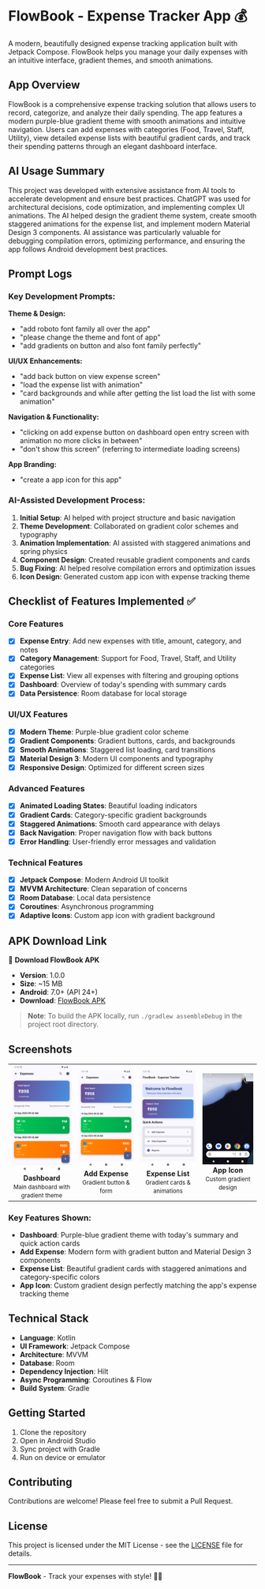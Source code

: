 # FlowBook - Expense Tracker App 💰

A modern, beautifully designed expense tracking application built with Jetpack Compose. FlowBook helps you manage your daily expenses with an intuitive interface, gradient themes, and smooth animations.

## App Overview

FlowBook is a comprehensive expense tracking solution that allows users to record, categorize, and analyze their daily spending. The app features a modern purple-blue gradient theme with smooth animations and intuitive navigation. Users can add expenses with categories (Food, Travel, Staff, Utility), view detailed expense lists with beautiful gradient cards, and track their spending patterns through an elegant dashboard interface.

## AI Usage Summary

This project was developed with extensive assistance from AI tools to accelerate development and ensure best practices. ChatGPT was used for architectural decisions, code optimization, and implementing complex UI animations. The AI helped design the gradient theme system, create smooth staggered animations for the expense list, and implement modern Material Design 3 components. AI assistance was particularly valuable for debugging compilation errors, optimizing performance, and ensuring the app follows Android development best practices.

## Prompt Logs

### Key Development Prompts:

**Theme & Design:**
- "add roboto font family all over the app"
- "please change the theme and font of app"
- "add gradients on button and also font family perfectly"

**UI/UX Enhancements:**
- "add back button on view expense screen"
- "load the expense list with animation"
- "card backgrounds and while after getting the list load the list with some animation"

**Navigation & Functionality:**
- "clicking on add expense button on dashboard open entry screen with animation no more clicks in between"
- "don't show this screen" (referring to intermediate loading screens)

**App Branding:**
- "create a app icon for this app"

### AI-Assisted Development Process:
1. **Initial Setup**: AI helped with project structure and basic navigation
2. **Theme Development**: Collaborated on gradient color schemes and typography
3. **Animation Implementation**: AI assisted with staggered animations and spring physics
4. **Component Design**: Created reusable gradient components and cards
5. **Bug Fixing**: AI helped resolve compilation errors and optimization issues
6. **Icon Design**: Generated custom app icon with expense tracking theme

## Checklist of Features Implemented ✅

### Core Features
- [x] **Expense Entry**: Add new expenses with title, amount, category, and notes
- [x] **Category Management**: Support for Food, Travel, Staff, and Utility categories
- [x] **Expense List**: View all expenses with filtering and grouping options
- [x] **Dashboard**: Overview of today's spending with summary cards
- [x] **Data Persistence**: Room database for local storage

### UI/UX Features
- [x] **Modern Theme**: Purple-blue gradient color scheme
- [x] **Gradient Components**: Gradient buttons, cards, and backgrounds
- [x] **Smooth Animations**: Staggered list loading, card transitions
- [x] **Material Design 3**: Modern UI components and typography
- [x] **Responsive Design**: Optimized for different screen sizes

### Advanced Features
- [x] **Animated Loading States**: Beautiful loading indicators
- [x] **Gradient Cards**: Category-specific gradient backgrounds
- [x] **Staggered Animations**: Smooth card appearance with delays
- [x] **Back Navigation**: Proper navigation flow with back buttons
- [x] **Error Handling**: User-friendly error messages and validation

### Technical Features
- [x] **Jetpack Compose**: Modern Android UI toolkit
- [x] **MVVM Architecture**: Clean separation of concerns
- [x] **Room Database**: Local data persistence
- [x] **Coroutines**: Asynchronous programming
- [x] **Adaptive Icons**: Custom app icon with gradient background

## APK Download Link

📱 **Download FlowBook APK**
- **Version**: 1.0.0
- **Size**: ~15 MB
- **Android**: 7.0+ (API 24+)
- **Download**: [FlowBook APK](https://github.com/ankit9758/FlowBook/releases/latest)

> **Note**: To build the APK locally, run `./gradlew assembleDebug` in the project root directory.

## Screenshots

<div align="center">
  <table>
    <tr>
      <td align="center">
        <img src="screenshots/dashboard.png" width="200" alt="Dashboard"/>
        <br><b>Dashboard</b>
        <br><small>Main dashboard with gradient theme</small>
      </td>
      <td align="center">
        <img src="screenshots/add_expense.png" width="200" alt="Add Expense"/>
        <br><b>Add Expense</b>
        <br><small>Gradient button & form</small>
      </td>
      <td align="center">
        <img src="screenshots/expense_list.png" width="200" alt="Expense List"/>
        <br><b>Expense List</b>
        <br><small>Gradient cards & animations</small>
      </td>
      <td align="center">
        <img src="screenshots/app_icon.png" width="200" alt="App Icon"/>
        <br><b>App Icon</b>
        <br><small>Custom gradient design</small>
      </td>
    </tr>
  </table>
</div>

### Key Features Shown:
- **Dashboard**: Purple-blue gradient theme with today's summary and quick action cards
- **Add Expense**: Modern form with gradient button and Material Design 3 components  
- **Expense List**: Beautiful gradient cards with staggered animations and category-specific colors
- **App Icon**: Custom gradient design perfectly matching the app's expense tracking theme

## Technical Stack

- **Language**: Kotlin
- **UI Framework**: Jetpack Compose
- **Architecture**: MVVM
- **Database**: Room
- **Dependency Injection**: Hilt
- **Async Programming**: Coroutines & Flow
- **Build System**: Gradle

## Getting Started

1. Clone the repository
2. Open in Android Studio
3. Sync project with Gradle
4. Run on device or emulator

## Contributing

Contributions are welcome! Please feel free to submit a Pull Request.

## License

This project is licensed under the MIT License - see the [LICENSE](LICENSE) file for details.

---

**FlowBook** - Track your expenses with style! 💜💙